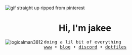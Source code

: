 ![gif straight up ripped from pinterest](https://i.pinimg.com/originals/84/9c/9b/849c9bd9d2a677345122f5b7b7664b8f.gif)

<h1 align="center">Hi, I'm jakee</h1>
<p align="left">
</p>

<p><img align="left" src="https://github-readme-stats.vercel.app/api/top-langs?username=logicalman3812&show_icons=true&locale=en&layout=compact" alt="logicalman3812" /></p>
<samp>
doing a lil bit of everything <br>
<a href="https://nam.is-a.dev">www</a>  •  <a href="https://nam.is-a.dev/blog">blog</a>   •  <a href="https://discord.com/users/715825910611443722">discord</a>  •  <a href="https://github.com/chadcat7/crystal">dotfiles</a> 
</samp>
